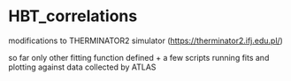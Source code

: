 # HBT_correlations

modifications to THERMINATOR2 simulator (https://therminator2.ifj.edu.pl/)

so far only other fitting function defined
\+ a few scripts running fits and plotting against data collected by ATLAS
